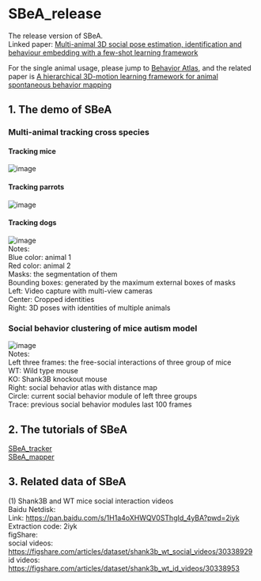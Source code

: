 # SBeA_release
The release version of SBeA.  
Linked paper: [Multi-animal 3D social pose estimation, identification and behaviour embedding with a few-shot learning framework](https://www.nature.com/articles/s42256-023-00776-5)  

For the single animal usage, please jump to [Behavior Atlas](https://github.com/huangkang314/Behavior-Atlas), and the related paper is [A hierarchical 3D-motion learning framework for animal spontaneous behavior mapping](https://www.nature.com/articles/s41467-021-22970-y)    
## 1. The demo of SBeA 
### Multi-animal tracking cross species
#### Tracking mice
![image](https://github.com/YNCris/SBeA_release/blob/main/demo/rec11-A1A6-20220822_visual.gif)  
#### Tracking parrots
![image](https://github.com/YNCris/SBeA_release/blob/main/demo/rec3-B1B2-20220919_visual.gif)  
#### Tracking dogs
![image](https://github.com/YNCris/SBeA_release/blob/main/demo/rec3-D1D2-20221009_visual.gif)  
Notes:  
Blue color: animal 1  
Red color: animal 2  
Masks: the segmentation of them  
Bounding boxes: generated by the maximum external boxes of masks  
Left: Video capture with multi-view cameras  
Center: Cropped identities  
Right: 3D poses with identities of multiple animals  
### Social behavior clustering of mice autism model
![image](https://github.com/YNCris/SBeA_release/blob/main/demo/embed_demo.gif)  
Notes:  
Left three frames: the free-social interactions of three group of mice  
WT: Wild type mouse  
KO: Shank3B knockout mouse  
Right: social behavior atlas with distance map  
Circle: current social behavior module of left three groups  
Trace: previous social behavior modules last 100 frames  
## 2. The tutorials of SBeA 
[SBeA_tracker](https://github.com/YNCris/SBeA_release/blob/main/README_SBeA_tracker.md)   
[SBeA_mapper](https://github.com/YNCris/SBeA_release/blob/main/README_SBeA_mapper.md)

## 3. Related data of SBeA
(1) Shank3B and WT mice social interaction videos  
Baidu Netdisk:  
Link: https://pan.baidu.com/s/1H1a4oXHWQV0SThgId_4yBA?pwd=2iyk  
Extraction code: 2iyk  
figShare:  
social videos: https://figshare.com/articles/dataset/shank3b_wt_social_videos/30338929  
id videos: https://figshare.com/articles/dataset/shank3b_wt_id_videos/30338953

